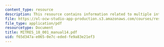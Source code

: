 ```yaml
---
content_type: resource
description: This resource contains information related to multiple integrals.
file: https://ol-ocw-studio-app-production.s3.amazonaws.com/courses/res-18-001-calculus-online-textbook-spring-2005/f65d347ae0650e7cededfe9a83e21ef3_MITRES_18_001_manual14.pdf
file_type: application/pdf
resourcetype: Document
title: MITRES_18_001_manual14.pdf
uid: f65d347a-e065-0e7c-eded-fe9a83e21ef3
---
```

